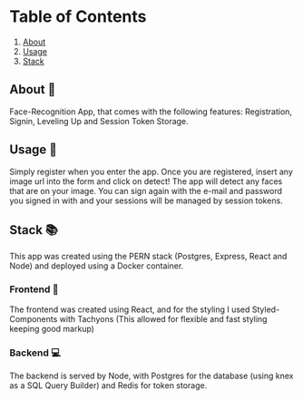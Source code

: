 # Table of Contents
1. [About](#About)
2. [Usage](#Usage)
3. [Stack](#Stack)

## About :green_book:
Face-Recognition App, that comes with the following features: Registration, Signin, Leveling Up and Session Token Storage.

## Usage :key:
Simply register when you enter the app. Once you are registered, insert any image url into the form and click on detect! The app will detect any faces that are on your image. You can sign again with the e-mail and password you signed in with and your sessions will be managed by session tokens.

## Stack :books:
This app was created using the PERN stack (Postgres, Express, React and Node) and deployed using a Docker container.

### Frontend :art: 
The frontend was created using React, and for the styling I used Styled-Components with Tachyons (This allowed for flexible and fast styling keeping good markup) 

### Backend :computer:
The backend is served by Node, with Postgres for the database (using knex as a SQL Query Builder) and Redis for token storage.
